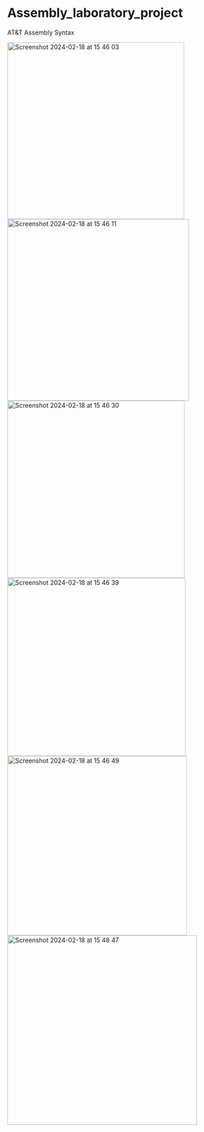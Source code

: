 # Assembly_laboratory_project
AT&amp;T Assembly Syntax
<p>
<img width="402" alt="Screenshot 2024-02-18 at 15 46 03" src="https://github.com/dariadragomir/Assembly_laboratory_project/assets/82290545/24439d99-e6a0-4bd2-b422-3df3654b4fa9">
<img width="413" alt="Screenshot 2024-02-18 at 15 46 11" src="https://github.com/dariadragomir/Assembly_laboratory_project/assets/82290545/806b40e5-9811-4f90-80c5-509009a7f3af">
<img width="403" alt="Screenshot 2024-02-18 at 15 46 30" src="https://github.com/dariadragomir/Assembly_laboratory_project/assets/82290545/412cdcd8-bf94-4090-8d5f-e3f6d2a42e76">
<img width="405" alt="Screenshot 2024-02-18 at 15 46 39" src="https://github.com/dariadragomir/Assembly_laboratory_project/assets/82290545/17ee7e90-383d-41e3-92af-8ac31547fcb3">
<img width="408" alt="Screenshot 2024-02-18 at 15 46 49" src="https://github.com/dariadragomir/Assembly_laboratory_project/assets/82290545/600079ef-0a21-4a7a-9baf-bea004796e73">
<img width="431" alt="Screenshot 2024-02-18 at 15 48 47" src="https://github.com/dariadragomir/Assembly_laboratory_project/assets/82290545/70c4ef1e-9fb9-4750-acfa-c1fdab43a48b">

</p>
